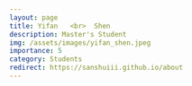 ```yaml
---
layout: page
title: Yifan   <br>  Shen
description: Master's Student
img: /assets/images/yifan_shen.jpeg
importance: 5
category: Students
redirect: https://sanshuiii.github.io/about
---
```

